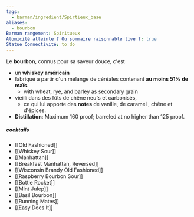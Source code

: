 ```yaml
---
tags:
  - barman/ingredient/Spirtieux_base
aliases:
  - bourbon
Barman rangement: Spiritueux
Atomicité atteinte ? Ou sommaire raisonnable live ?: true
Statue Connectivité: to do
---
```


Le **bourbon**, connus pour sa saveur douce, c'est 
- un **whiskey américain** 
- fabriqué à partir d'un mélange de céréales contenant **au moins 51% de maïs**. 
	- with wheat, rye, and barley as secondary grain
- vieilli dans des fûts de chêne neufs et carbonisés, 
	- ce qui lui apporte des **notes** de vanille, de caramel , chêne et d'épices.
- **Distillation**: Maximum 160 proof; barreled at no higher than 125 proof.




##### cocktails 
- [[Old Fashioned]]
- [[Whiskey Sour]]
- [[Manhattan]]
- [[Breakfast Manhattan, Reversed]]
- [[Wisconsin Brandy Old Fashioned]]
- [[Raspberry Bourbon Sour]]
- [[Bottle Rocket]]
- [[Mint Julep]]
- [[Basil Bourbon]]
- [[Running Mates]]
- [[Easy Does It]]